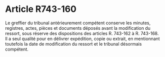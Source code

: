 # Article R743-160

Le greffier du tribunal antérieurement compétent conserve les minutes, registres, actes, pièces et documents déposés avant la modification du ressort, sous réserve des dispositions des articles R. 743-162 à R. 743-168. Il a seul qualité pour en délivrer expédition, copie ou extrait, en mentionnant toutefois la date de modification du ressort et le tribunal désormais compétent.
